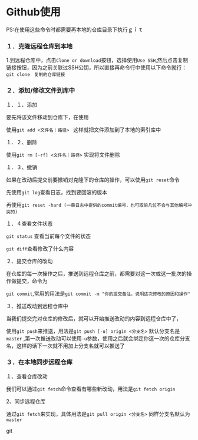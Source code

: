 # Github使用

PS:在使用这些命令时都需要再本地的仓库目录下执行ｇｉｔ

### １．克隆远程仓库到本地

​	1.到远程仓库中，点击`Clone or download`按钮，选择使用`Use SSH`,然后点击复制链接按钮，因为之前关联过SSH公钥，所以直接再命令行中使用以下命令就行：　`git clone　复制的仓库链接  `



### ２．添加/修改文件到库中

１．１、添加

要先将该文件移动到仓库下，在使用

使用`git add <文件名｜路径> ` 这样就把文件添加到了本地的索引库中

１．２、删除

使用`git rm [-rf] <文件名｜路径>` 实现将文件删除

１．３、撤销

如果在改动后提交前要撤销对克隆下的仓库的操作，可以使用`git reset`命令

先使用`git log`查看日志，找到要回滚的版本

再使用`git reset -hard (一串日志中提供的commit编号，也可取前几位不会与其他编号冲突的)`

１．４查看文件状态

`git status` 查看当前每个文件的状态

`git diff`查看修改了什么内容

２、提交仓库的改动

在仓库的每一次操作之后，推送到远程仓库之前，都需要对这一次或这一批次的操作做提交，命令为

`git commit`,常用的用法是`git commit -m "你的提交备注，说明这次修改的原因和操作"`  

３、推送改动到远程仓库中

当我们提交完对仓库的修改后，就可以开始推送改动的内容到远程仓库中了，

使用`git push`来推送，用法是`git push [-u] origin <分支名>` 默认分支名是`master` ,第一次推送改动可以使用`-u`参数，使用之后就会绑定你这一次的仓库分支名，这样的话下一次就不用加上分支名就可以推送了



### ３．在本地同步远程仓库

１、查看仓库改动

我们可以通过`git fetch`命令查看有哪些新改动，用法是`git fetch origin`

2、同步远程仓库

通过`git fetch`来实现，具体用法是`git pull origin <分支名>` 同样分支名默认为`master`

git 
